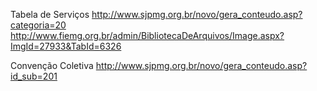Tabela de Serviços
http://www.sjpmg.org.br/novo/gera_conteudo.asp?categoria=20
http://www.fiemg.org.br/admin/BibliotecaDeArquivos/Image.aspx?ImgId=27933&TabId=6326

Convenção Coletiva
http://www.sjpmg.org.br/novo/gera_conteudo.asp?id_sub=201
